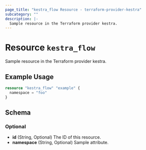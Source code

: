 ```yaml
---
page_title: "kestra_flow Resource - terraform-provider-kestra"
subcategory: ""
description: |-
  Sample resource in the Terraform provider kestra.
---
```


# Resource `kestra_flow`

Sample resource in the Terraform provider kestra.

## Example Usage

```terraform
resource "kestra_flow" "example" {
  namespace = "foo"
}
```

## Schema

### Optional

- **id** (String, Optional) The ID of this resource.
- **namespace** (String, Optional) Sample attribute.


